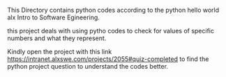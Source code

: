 This Directory contains python codes according to the python hello world alx  Intro to Software Egineering.

this project deals with using pytho codes to check for values of specific numbers and what they represent.

Kindly open the project with this link https://intranet.alxswe.com/projects/2055#quiz-completed to find the python project question to understand the codes better.